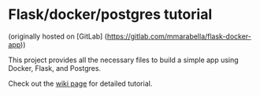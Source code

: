 # Flask/docker/postgres tutorial

(originally hosted on [GitLab] (https://gitlab.com/mmarabella/flask-docker-app))

This project provides all the necessary files to build a simple app using Docker, Flask, and Postgres.

Check out the [wiki page](https://gitlab.com/mmarabella/flask-docker-app/wikis/Tutorial) for detailed tutorial.
